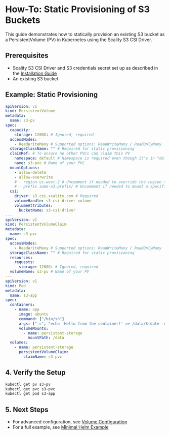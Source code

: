 # How-To: Static Provisioning of S3 Buckets

This guide demonstrates how to statically provision an existing S3 bucket as a PersistentVolume (PV) in Kubernetes using the Scality S3 CSI Driver.

## Prerequisites

- Scality S3 CSI Driver and S3 credentials secret set up as described in the [Installation Guide](../installation.md)
- An existing S3 bucket

## Example: Static Provisioning

```yaml
apiVersion: v1
kind: PersistentVolume
metadata:
  name: s3-pv
spec:
  capacity:
    storage: 1200Gi # Ignored, required
  accessModes:
    - ReadWriteMany # Supported options: ReadWriteMany / ReadOnlyMany
  storageClassName: "" # Required for static provisioning
  claimRef: # To ensure no other PVCs can claim this PV
    namespace: default # Namespace is required even though it's in "default" namespace.
    name: s3-pvc # Name of your PVC
  mountOptions:
    - allow-delete
    - allow-overwrite
    # - region us-west-2 # Uncomment if needed to override the region specified in driver configuration
    # - prefix some-s3-prefix/ # Uncomment if needed to mount a specific prefix of the bucket, remove if not needed
  csi:
    driver: s3.csi.scality.com # Required
    volumeHandle: s3-csi-driver-volume
    volumeAttributes:
      bucketName: s3-csi-driver
---
apiVersion: v1
kind: PersistentVolumeClaim
metadata:
  name: s3-pvc
spec:
  accessModes:
    - ReadWriteMany # Supported options: ReadWriteMany / ReadOnlyMany
  storageClassName: "" # Required for static provisioning
  resources:
    requests:
      storage: 1200Gi # Ignored, required
  volumeName: s3-pv # Name of your PV
---
apiVersion: v1
kind: Pod
metadata:
  name: s3-app
spec:
  containers:
    - name: app
      image: ubuntu
      command: ["/bin/sh"]
      args: ["-c", "echo 'Hello from the container!' >> /data/$(date -u).txt; tail -f /dev/null"]
      volumeMounts:
        - name: persistent-storage
          mountPath: /data
  volumes:
    - name: persistent-storage
      persistentVolumeClaim:
        claimName: s3-pvc
```

## 4. Verify the Setup

```bash
kubectl get pv s3-pv
kubectl get pvc s3-pvc
kubectl get pod s3-app
```

## 5. Next Steps

- For advanced configuration, see [Volume Configuration](../configuration/volume-configuration.md)
- For a full example, see [Minimal Helm Example](../../examples/minimal-helm.yaml)
